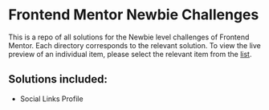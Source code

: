 # Frontend Mentor Newbie Challenges
This is a repo of all solutions for the Newbie level challenges of Frontend Mentor. Each directory corresponds to the relevant solution. To view the live preview of an individual item, please select the relevant item from the [list](link).

## Solutions included:
* Social Links Profile